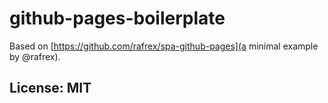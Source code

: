 # github-pages-boilerplate

Based on [https://github.com/rafrex/spa-github-pages](a minimal example by @rafrex).

## License: MIT
